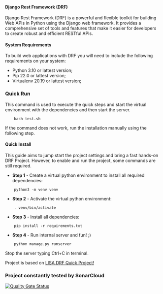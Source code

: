 #### Django Rest Framework (DRF)

Django Rest Framework (DRF) is a powerful and flexible toolkit for building Web APIs in Python using the Django web framework. It provides a comprehensive set of tools and features that make it easier for developers to create robust and efficient RESTful APIs.

#### System Requirements

To build web applications with DRF you will need to include the following requirements on your system:

- Python 3.10 or lattest version;
- Pip 22.0 or lattest version;
- Virtualenv 20.19 or lattest version;

### Quick Run

This command is used to execute the quick steps and start the virtual environment with the dependencies and then start the server.

~~~
    bash test.sh
~~~

If the command does not work, run the installation manually using the following step.

#### Quick Install

This guide aims to jump start the project settings and bring a fast hands-on DRF Project. However, to enable and run the project, some commands are still required.

- **Step 1** - Create a virtual python environment to install all required dependencies:
~~~
    python3 -m venv venv
~~~

- **Step 2** - Activate the virtual python environment:
~~~
    . venv/bin/activate
~~~

- **Step 3** - Install all dependencies:
~~~
    pip install -r requirements.txt
~~~

- **Step 4** - Run internal server and fun! ;)
~~~
    python manage.py runserver
~~~

Stop the server typing Ctrl+C in terminal. 

Project is based on [LISA DRF Quick Project!](<https://github.com/lisa-ufersa/django-quickproject>)

### Project constantly tested by SonarCloud
[![Quality Gate Status](https://sonarcloud.io/api/project_badges/measure?project=DanielLinsAndrade_GerenciamentoDeConsultasMedicas&metric=alert_status)](https://sonarcloud.io/summary/new_code?id=DanielLinsAndrade_GerenciamentoDeConsultasMedicas)
